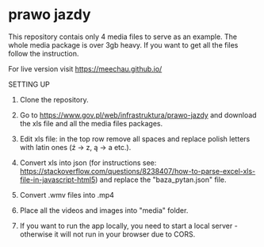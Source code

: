 # prawo jazdy

This repository contais only 4 media files to serve as an example. The whole media package is over 3gb heavy. If you want to get all the files follow the instruction. 

For live version visit https://meechau.github.io/

SETTING UP

1. Clone the repository.

2. Go to https://www.gov.pl/web/infrastruktura/prawo-jazdy and download the xls file and all the media files packages.

3. Edit xls file: in the top row remove all spaces and replace polish letters with latin ones (ź -> z, ą -> a etc.).

3. Convert xls into json (for instructions see: https://stackoverflow.com/questions/8238407/how-to-parse-excel-xls-file-in-javascript-html5) and replace the "baza_pytan.json" file.

4. Convert .wmv files into .mp4

5. Place all the videos and images into "media" folder.

6. If you want to run the app locally, you need to start a local server - otherwise it will not run in your browser due to CORS.

